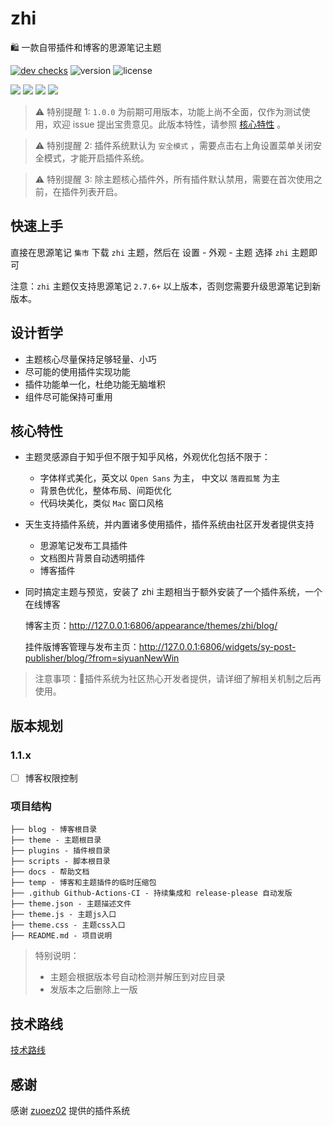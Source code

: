 # zhi

🛍️ 一款自带插件和博客的思源笔记主题

[![dev checks](https://img.shields.io/github/checks-status/terwer/zhi/dev?label=build)](https://github.com/terwer/zhi/tree/dev)
![version](https://img.shields.io/github/release/terwer/zhi.svg?style=flat-square)
![license](https://img.shields.io/badge/license-GPL-blue.svg?style=popout-square)

[![](https://img.shields.io/badge/构建-成品-green)](https://github.com/terwer/zhi)
[![](https://img.shields.io/badge/主题-源码-red)](https://github.com/terwer/zhi/tree/dev/packages/zhi-mini)
[![](https://img.shields.io/badge/动态-博客-blue)](https://github.com/terwer/zhi/tree/dev/packages/zhi-blog)
[![](https://img.shields.io/badge/静态-博客-purple)](https://github.com/terwer/zhi/tree/dev/packages/zhi-blog-astro)

> ⚠️ 特别提醒 1: `1.0.0` 为前期可用版本，功能上尚不全面，仅作为测试使用，欢迎 issue
> 提出宝贵意见。此版本特性，请参照 [核心特性](#核心特性) 。

> ⚠️ 特别提醒 2: 插件系统默认为 `安全模式` ，需要点击右上角设置菜单关闭安全模式，才能开启插件系统。

> ⚠️ 特别提醒 3: 除主题核心插件外，所有插件默认禁用，需要在首次使用之前，在插件列表开启。

## 快速上手

直接在思源笔记 `集市` 下载 `zhi` 主题，然后在 <kbd>设置</kbd> - <kbd>外观</kbd> - <kbd>主题</kbd> 选择 `zhi` 主题即可

注意：`zhi` 主题仅支持思源笔记 `2.7.6+` 以上版本，否则您需要升级思源笔记到新版本。

## 设计哲学

- 主题核心尽量保持足够轻量、小巧
- 尽可能的使用插件实现功能
- 插件功能单一化，杜绝功能无脑堆积
- 组件尽可能保持可重用

## 核心特性

- 主题灵感源自于知乎但不限于知乎风格，外观优化包括不限于：

  - 字体样式美化，英文以 `Open Sans` 为主， 中文以 `落霞孤鹜` 为主
  - 背景色优化，整体布局、间距优化
  - 代码块美化，类似 `Mac` 窗口风格

- 天生支持插件系统，并内置诸多使用插件，插件系统由社区开发者提供支持

  - 思源笔记发布工具插件
  - 文档图片背景自动透明插件
  - 博客插件

- 同时搞定主题与预览，安装了 zhi 主题相当于额外安装了一个插件系统，一个在线博客

  博客主页：http://127.0.0.1:6806/appearance/themes/zhi/blog/

  挂件版博客管理与发布主页：http://127.0.0.1:6806/widgets/sy-post-publisher/blog/?from=siyuanNewWin

> 注意事项：🌹插件系统为社区热心开发者提供，请详细了解相关机制之后再使用。

## 版本规划

### 1.1.x

- [ ] 博客权限控制

### 项目结构

```
├── blog - 博客根目录
├── theme - 主题根目录
├── plugins - 插件根目录
├── scripts - 脚本根目录
├── docs - 帮助文档
├── temp - 博客和主题插件的临时压缩包
├── .github Github-Actions-CI - 持续集成和 release-please 自动发版
├── theme.json - 主题描述文件         
├── theme.js - 主题js入口
├── theme.css - 主题css入口
├── README.md - 项目说明
```

> 特别说明：
>
> - 主题会根据版本号自动检测并解压到对应目录
> - 发版本之后删除上一版

## 技术路线

[技术路线](tech_zh_CN.md)

## 感谢

感谢 [zuoez02](https://github.com/zuoez02/siyuan-plugin-system) 提供的插件系统
